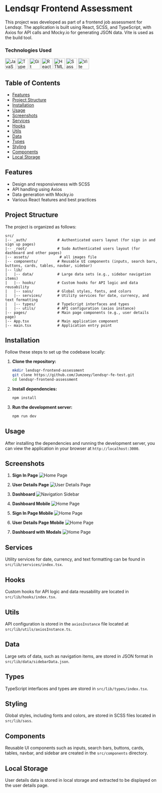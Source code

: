 # Lendsqr Frontend Assessment

This project was developed as part of a frontend job assessment for Lendsqr. The application is built using React, SCSS, and TypeScript, with Axios for API calls and Mocky.io for generating JSON data. Vite is used as the build tool.

### Technologies Used
<p align="left">
<a href="https://developer.mozilla.org/en-US/docs/Web/JavaScript" target="_blank" rel="noreferrer"><img src="https://raw.githubusercontent.com/danielcranney/readme-generator/main/public/icons/skills/javascript-colored.svg" width="36" height="36" alt="JavaScript" /></a>
<a href="https://www.typescriptlang.org/" target="_blank" rel="noreferrer"><img src="https://raw.githubusercontent.com/danielcranney/readme-generator/main/public/icons/skills/typescript-colored.svg" width="36" height="36" alt="TypeScript" /></a>
<a href="https://git-scm.com/" target="_blank" rel="noreferrer"><img src="https://raw.githubusercontent.com/danielcranney/readme-generator/main/public/icons/skills/git-colored.svg" width="36" height="36" alt="Git" /></a>
<a href="https://reactjs.org/" target="_blank" rel="noreferrer"><img src="https://raw.githubusercontent.com/danielcranney/readme-generator/main/public/icons/skills/react-colored.svg" width="36" height="36" alt="React" /></a>
<a href="https://developer.mozilla.org/en-US/docs/Glossary/HTML5" target="_blank" rel="noreferrer"><img src="https://raw.githubusercontent.com/danielcranney/readme-generator/main/public/icons/skills/html5-colored.svg" width="36" height="36" alt="HTML5" /></a>
<a href="https://sass-lang.com/" target="_blank" rel="noreferrer"><img src="https://raw.githubusercontent.com/danielcranney/readme-generator/main/public/icons/skills/sass-colored.svg" width="36" height="36" alt="Sass" /></a>
<a href="https://vitejs.dev/" target="_blank" rel="noreferrer"><img src="https://raw.githubusercontent.com/danielcranney/readme-generator/main/public/icons/skills/vite-colored.svg" width="36" height="36" alt="Vite" /></a>
</p>

## Table of Contents
- [Features](#features)
- [Project Structure](#project-structure)
- [Installation](#installation)
- [Usage](#usage)
- [Screenshots](#screenshots)
- [Services](#services)
- [Hooks](#hooks)
- [Utils](#utils)
- [Data](#data)
- [Types](#types)
- [Styling](#styling)
- [Components](#components)
- [Local Storage](#local-storage)

## Features
- Design and responsiveness with SCSS
- API handling using Axios
- Data generation with Mocky.io
- Various React features and best practices

## Project Structure
The project is organized as follows:

```
src/
|-- _auth/              # Authenticated users layout (for sign in and sign up pages)
|-- _root/              # Sudo Authenticated users layout (for dashboard and other pages)
|-- assets/              # all images file
|-- components/         # Reusable UI components (inputs, search bars, buttons, cards, tables, navbar, sidebar)
|-- lib/
|   |-- data/           # Large data sets (e.g., sidebar navigation items)
|   |-- hooks/          # Custom hooks for API logic and data reusability
|   |-- sass/           # Global styles, fonts, and colors
|   |-- services/       # Utility services for date, currency, and text formatting
|   |-- types/          # TypeScript interfaces and types
|   |-- utils/          # API configuration (axios instance)
|-- pages/              # Main page components (e.g., user details page)
|-- App.tsx             # Main application component
|-- main.tsx            # Application entry point
```

## Installation
Follow these steps to set up the codebase locally:

1. **Clone the repository:**
   ```sh
   mkdir lendsqr-frontend-assessment
   git clone https://github.com/Jumzeey/lendsqr-fe-test.git
   cd lendsqr-frontend-assessment
   ```

2. **Install dependencies:**
   ```sh
   npm install
   ```

3. **Run the development server:**
   ```sh
   npm run dev
   ```


## Usage
After installing the dependencies and running the development server, you can view the application in your browser at `http://localhost:3000`.

## Screenshots

1. **Sign In Page**
   ![Home Page](/src/assets/screenshots/signin-page-desktop.app.png)

2. **User Details Page**
   ![User Details Page](/src/assets/screenshots/User-details-desktop.png)

3. **Dashboard**
   ![Navigation Sidebar](/src/assets/screenshots/user-page-desktop.png)

4. **Dashboard Mobile**
   ![Home Page](/src/assets/screenshots/user-page-mobile.app.png)

5. **Sign In Page Mobile**
   ![Home Page](/src/assets/screenshots/signin-page-mobile.app.png)

6. **User Details Page Mobile**
   ![Home Page](/src/assets/screenshots/user-details-mobile.png)

7. **Dashboard with Modals**
   ![Home Page](/src/assets/screenshots/Userpage-with-filter-modal.png)

## Services
Utility services for date, currency, and text formatting can be found in `src/lib/services/index.tsx`.

## Hooks
Custom hooks for API logic and data reusability are located in `src/lib/hooks/index.tsx`.

## Utils
API configuration is stored in the `axiosInstance` file located at `src/lib/utils/axiosInstance.ts`.

## Data
Large sets of data, such as navigation items, are stored in JSON format in `src/lib/data/sidebarData.json`.

## Types
TypeScript interfaces and types are stored in `src/lib/types/index.tsx`.

## Styling
Global styles, including fonts and colors, are stored in SCSS files located in `src/lib/sass`.

## Components
Reusable UI components such as inputs, search bars, buttons, cards, tables, navbar, and sidebar are created in the `src/components` directory.

## Local Storage
User details data is stored in local storage and extracted to be displayed on the user details page.


